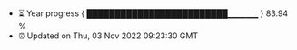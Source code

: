 - ⏳ Year progress { █████████████████████████▁▁▁▁▁ } 83.94 %
- ⏰ Updated on Thu, 03 Nov 2022 09:23:30 GMT

